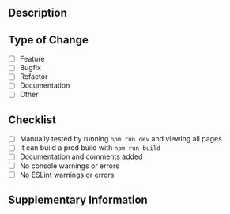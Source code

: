 ## Description

[//]: # (Please include a summary of the change and which issue is fixed. Please also include relevant motivation and context.)

## Type of Change

[//]: # (Please select one)

- [ ] Feature
- [ ] Bugfix
- [ ] Refactor
- [ ] Documentation
- [ ] Other

## Checklist

[//]: # (Please check all that apply)

- [ ] Manually tested by running `npm run dev` and viewing all pages
- [ ] It can build a prod build with `npm run build`
- [ ] Documentation and comments added
- [ ] No console warnings or errors
- [ ] No ESLint warnings or errors

## Supplementary Information

[//]: # (Any other information that is important to this PR, such as screenshots of a UI change)

